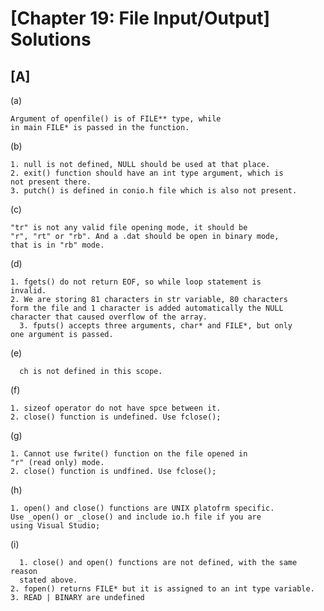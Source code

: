# [Chapter 19: File Input/Output] Solutions

## [A]

  (a)
        
    Argument of openfile() is of FILE** type, while
    in main FILE* is passed in the function.
  (b)
    
    1. null is not defined, NULL should be used at that place.
    2. exit() function should have an int type argument, which is 
    not present there.
    3. putch() is defined in conio.h file which is also not present.
  (c)
  
    "tr" is not any valid file opening mode, it should be
    "r", "rt" or "rb". And a .dat should be open in binary mode,
    that is in "rb" mode.
  (d)
  
    1. fgets() do not return EOF, so while loop statement is
    invalid.
    2. We are storing 81 characters in str variable, 80 characters 
    form the file and 1 character is added automatically the NULL 
    character that caused overflow of the array.
      3. fputs() accepts three arguments, char* and FILE*, but only
    one argument is passed.
  (e)
      
      ch is not defined in this scope.
  (f)
  
    1. sizeof operator do not have spce between it.
    2. close() function is undefined. Use fclose();
  (g)
  
    1. Cannot use fwrite() function on the file opened in 
    "r" (read only) mode.
    2. close() function is undfined. Use fclose();


  (h)
  
    1. open() and close() functions are UNIX platofrm specific.
    Use _open() or _close() and include io.h file if you are
    using Visual Studio;
(i) 
      
      1. close() and open() functions are not defined, with the same reason
      stated above.
    2. fopen() returns FILE* but it is assigned to an int type variable.
    3. READ | BINARY are undefined
